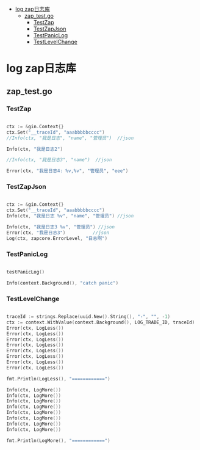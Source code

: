 

<!-- toc -->

- [log zap日志库](#log-zap%E6%97%A5%E5%BF%97%E5%BA%93)
  * [zap_test.go](#zap_testgo)
    + [TestZap](#testzap)
    + [TestZapJson](#testzapjson)
    + [TestPanicLog](#testpaniclog)
    + [TestLevelChange](#testlevelchange)

<!-- tocstop -->

# log zap日志库
## zap_test.go
### TestZap
```go

ctx := &gin.Context{}
ctx.Set("__traceId", "aaabbbbbcccc")
//Info(ctx, "我是日志", "name", "管理员")  //json

Info(ctx, "我是日志2")

//Info(ctx, "我是日志3", "name")  //json

Error(ctx, "我是日志4: %v,%v", "管理员", "eee")
```
### TestZapJson
```go

ctx := &gin.Context{}
ctx.Set("__traceId", "aaabbbbbcccc")
Info(ctx, "我是日志 %v", "name", "管理员") //json

Info(ctx, "我是日志3 %v", "管理员") //json
Error(ctx, "我是日志3")          //json
Log(ctx, zapcore.ErrorLevel, "日志啊")
```
### TestPanicLog
```go

testPanicLog()

Info(context.Background(), "catch panic")
```
### TestLevelChange
```go

traceId := strings.Replace(uuid.New().String(), "-", "", -1)
ctx := context.WithValue(context.Background(), LOG_TRADE_ID, traceId)
Error(ctx, LogLess())
Error(ctx, LogLess())
Error(ctx, LogLess())
Error(ctx, LogLess())
Error(ctx, LogLess())
Error(ctx, LogLess())
Error(ctx, LogLess())
Error(ctx, LogLess())

fmt.Println(LogLess(), "============")

Info(ctx, LogMore())
Info(ctx, LogMore())
Info(ctx, LogMore())
Info(ctx, LogMore())
Info(ctx, LogMore())
Info(ctx, LogMore())
Info(ctx, LogMore())
Info(ctx, LogMore())

fmt.Println(LogMore(), "============")
```
